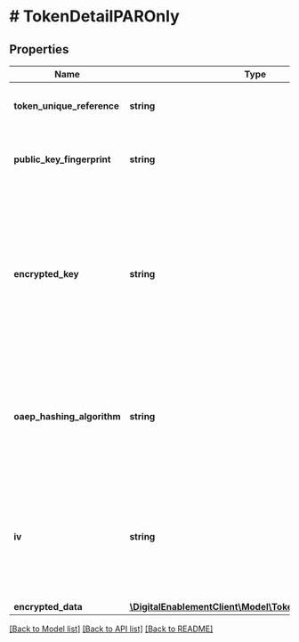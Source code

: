 # # TokenDetailPAROnly

## Properties

Name | Type | Description | Notes
------------ | ------------- | ------------- | -------------
**token_unique_reference** | **string** | Globally unique identifier for the Token, as assigned by MDES.&lt;br&gt; | [optional]
**public_key_fingerprint** | **string** | The certificate fingerprint identifying the public key used to encrypt the ephemeral AES key. | [optional]
**encrypted_key** | **string** | One-time use AES key encrypted by the MasterCard public key (as identified by &#39;publicKeyFingerprint&#39;) using the OAEP or RSA Encryption Standard PKCS #1 v1.5 scheme (depending on the value of &#39;oaepHashingAlgorithm&#39;. Requirement is for a 128-bit key (with 256-bit key supported as an option). | [optional]
**oaep_hashing_algorithm** | **string** | Hashing algorithm used with the OAEP scheme. If omitted, then the RSA Encryption Standard PKCS #1 v1.5 will be used. Must be either &#39;SHA256&#39; (Use the SHA-256 algorithm) or &#39;SHA512&#39; (Use the SHA-512 algorithm). | [optional]
**iv** | **string** | It is recommended to supply a random initialization vector when encrypting the data using the one-time use AES key. Must be exactly 16 bytes (32 character hex string) to match the block size. Hex-encoded data (case-insensitive). | [optional]
**encrypted_data** | [**\DigitalEnablementClient\Model\TokenDetailDataPAROnly**](TokenDetailDataPAROnly.md) |  | [optional]

[[Back to Model list]](../../README.md#models) [[Back to API list]](../../README.md#endpoints) [[Back to README]](../../README.md)
